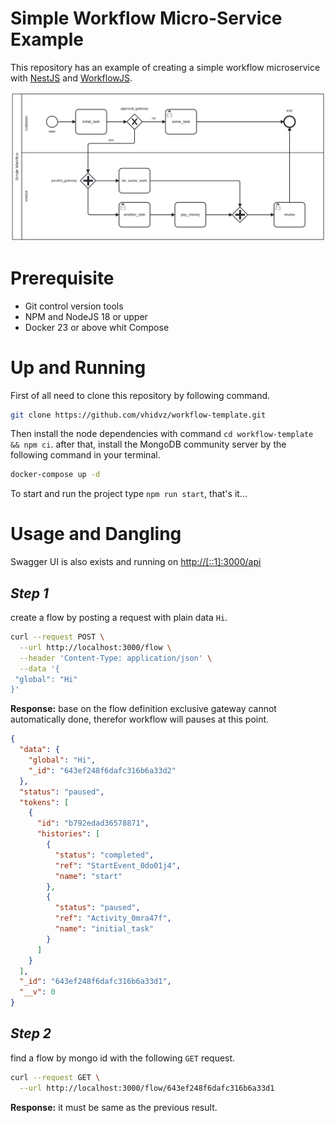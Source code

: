 # Simple Workflow Micro-Service Example

This repository has an example of creating a simple workflow microservice with [NestJS](https://github.com/nestjs/nest) and [WorkflowJS](https://github.com/vhidvz/workflow-js).

![Simple Workflow](./diagram.svg)

# Prerequisite

- Git control version tools
- NPM and NodeJS 18 or upper
- Docker 23 or above whit Compose

# Up and Running

First of all need to clone this repository by following command.

```sh
git clone https://github.com/vhidvz/workflow-template.git
```

Then install the node dependencies with command `cd workflow-template && npm ci`. after that, install the MongoDB community server by the following command in your terminal.

```sh
docker-compose up -d
```

To start and run the project type `npm run start`, that's it...

# Usage and Dangling

Swagger UI is also exists and running on [http://[::1]:3000/api](http://[::1]:3000/api)

## _Step 1_

create a flow by posting a request with plain data `Hi`.

```sh
curl --request POST \
  --url http://localhost:3000/flow \
  --header 'Content-Type: application/json' \
  --data '{
 "global": "Hi"
}'
```

__Response:__ base on the flow definition exclusive gateway cannot automatically done, therefor workflow will pauses at this point.

```json
{
  "data": {
    "global": "Hi",
    "_id": "643ef248f6dafc316b6a33d2"
  },
  "status": "paused",
  "tokens": [
    {
      "id": "b792edad36578871",
      "histories": [
        {
          "status": "completed",
          "ref": "StartEvent_0do01j4",
          "name": "start"
        },
        {
          "status": "paused",
          "ref": "Activity_0mra47f",
          "name": "initial_task"
        }
      ]
    }
  ],
  "_id": "643ef248f6dafc316b6a33d1",
  "__v": 0
}
```

## _Step 2_

find a flow by mongo id with the following `GET` request.

```sh
curl --request GET \
  --url http://localhost:3000/flow/643ef248f6dafc316b6a33d1
```

__Response:__ it must be same as the previous result.
